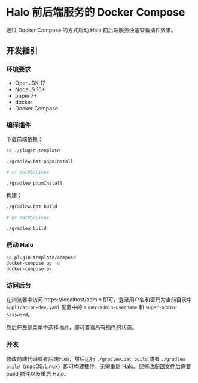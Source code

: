 # Halo 前后端服务的 Docker Compose

通过 Docker Compose 的方式启动 Halo 前后端服务快速查看插件效果。

## 开发指引

### 环境要求

- OpenJDK 17
- NodeJS 16+
- pnpm 7+
- docker
- Docker Compose

### 编译插件

下载前端依赖：

```bash
cd ./plugin-template

./gradlew.bat pnpmInstall

# or macOS/Linux

./gradlew pnpmInstall
```

构建：

```bash
./gradlew.bat build

# or macOS/Linux

./gradlew build
```

### 启动 Halo 

```bash
cd plugin-template/compose
docker-compose up -d
docker-compose ps
```

### 访问后台

在浏览器中访问 https://localhost/admin 即可，登录用户名和密码为当前目录中 `application-dev.yaml` 配置中的 `super-admin-username`
和 `super-admin-password`。

然后在左侧菜单中选择 `插件`，即可查看所有插件的状态。

### 开发

修改前端代码或者后端代码，然后运行 `./gradlew.bat build` 或者 `./gradlew build`（macOS/Linux）即可构建插件，无需重启
Halo。但修改配置文件后需要 build 插件以及重启 Halo。